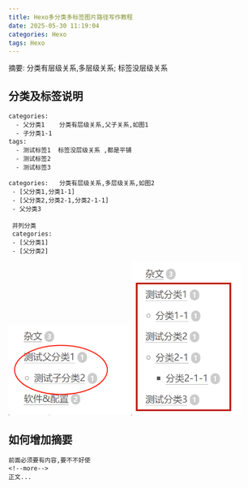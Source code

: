 ```yaml
---
title: Hexo多分类多标签图片路径写作教程
date: 2025-05-30 11:19:04
categories: Hexo
tags: Hexo
---
```

摘要: 分类有层级关系,多层级关系; 标签没层级关系
<!--more-->

## 分类及标签说明

```
categories:
  - 父分类1    分类有层级关系,父子关系,如图1
  - 子分类1-1
tags:
  - 测试标签1  标签没层级关系 ,都是平铺
  - 测试标签2
  - 测试标签3
```



```
categories:   分类有层级关系,多层级关系,如图2
 - [父分类1,分类1-1]
 - [父分类2,分类2-1,分类2-1-1]
 - 父分类3
 
 并列分类
 categories:
 - [父分类1]
 - [父分类2]
```



<img src="2025-05-28-test-categories/image-20250528113120698.png" alt="image-20250528113120698" style="zoom:67%;" />

<img src="2025-05-28-test-categories/image-20250528113630090.png" alt="image-20250528113630090" style="zoom:67%;" />

## 如何增加摘要

```
前面必须要有内容,要不不好使
<!--more-->
正文...
```



